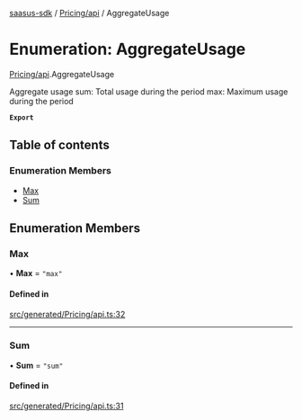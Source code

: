 [saasus-sdk](../README.md) / [Pricing/api](../modules/Pricing_api.md) / AggregateUsage

# Enumeration: AggregateUsage

[Pricing/api](../modules/Pricing_api.md).AggregateUsage

Aggregate usage sum: Total usage during the period max: Maximum usage during the period

**`Export`**

## Table of contents

### Enumeration Members

- [Max](Pricing_api.AggregateUsage.md#max)
- [Sum](Pricing_api.AggregateUsage.md#sum)

## Enumeration Members

### Max

• **Max** = ``"max"``

#### Defined in

[src/generated/Pricing/api.ts:32](https://github.com/saasus-platform/saasus-sdk-javascript/blob/c67ac22/src/generated/Pricing/api.ts#L32)

___

### Sum

• **Sum** = ``"sum"``

#### Defined in

[src/generated/Pricing/api.ts:31](https://github.com/saasus-platform/saasus-sdk-javascript/blob/c67ac22/src/generated/Pricing/api.ts#L31)
